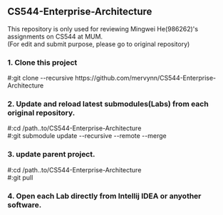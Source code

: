 ## CS544-Enterprise-Architecture
This repository is only used for reviewing Mingwei He(986262)'s assignments on CS544 at MUM.<br/>
(For edit and submit purpose, please go to original repository)

<h3>1. Clone this project</h3>
#:git clone --recursive https://github.com/mervynn/CS544-Enterprise-Architecture

<h3>2. Update and reload latest submodules(Labs) from each original repository.</h3>
#:cd /path..to/CS544-Enterprise-Architecture<br/>
#:git submodule update --recursive --remote --merge

<h3>3. update parent project.</h3>
#:cd /path..to/CS544-Enterprise-Architecture<br/>
#:git pull

<h3>4. Open each Lab directly from Intellij IDEA or anyother software.</h3>
